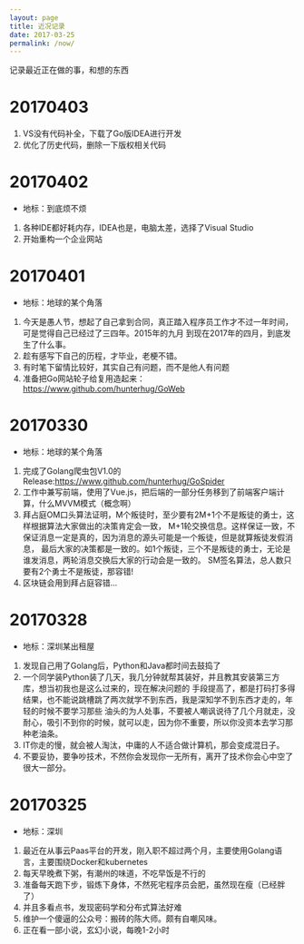 ```yaml
---
layout: page
title: 近况记录
date: 2017-03-25
permalink: /now/
---
```


记录最近正在做的事，和想的东西

# 20170403
1. VS没有代码补全，下载了Go版IDEA进行开发
2. 优化了历史代码，删除一下版权相关代码

# 20170402
- 地标：到底烦不烦
1. 各种IDE都好耗内存，IDEA也是，电脑太差，选择了Visual Studio
2. 开始重构一个企业网站

# 20170401
- 地标：地球的某个角落
1. 今天是愚人节，想起了自己拿到合同，真正踏入程序员工作才不过一年时间，可是觉得自己已经过了三四年。2015年的九月
到现在2017年的四月，到底发生了什么事。
2. 趁有感写下自己的历程，才毕业，老梗不错。
3. 有时笔下留情比较好，其实自己有问题，而不是他人有问题
4. 准备把Go网站轮子给复用造起来：https://www.github.com/hunterhug/GoWeb

# 20170330
- 地标：地球的某个角落
1. 完成了Golang爬虫包V1.0的Release:https://www.github.com/hunterhug/GoSpider
2. 工作中兼写前端，使用了Vue.js，把后端的一部分任务移到了前端客户端计算，什么MVVM模式（概念啊）
3. 拜占庭OM口头算法证明，M个叛徒时，至少要有2M+1个不是叛徒的勇士，这样根据算法大家做出的决策肯定会一致，
M+1轮交换信息。这样保证一致，不保证消息一定是真的，因为消息的源头可能是一个叛徒，但是就算叛徒发假消息，
最后大家的决策都是一致的。如1个叛徒，三个不是叛徒的勇士，无论是谁发消息，两轮消息交换后大家的行动会是一致的。
SM签名算法，总人数只要有2个勇士不是叛徒，那容错!
4. 区块链会用到拜占庭容错...

# 20170328
- 地标：深圳某出租屋
1. 发现自己用了Golang后，Python和Java都时间去鼓捣了
2. 一个同学装Python装了几天，我几分钟就帮其装好，并且教其安装第三方库，想当初我也是这么过来的，现在解决问题的
手段提高了，都是打码打多得结果，也不能说跳槽跳了两次就学不到东西，我是深知学不到东西才走的，年轻的时候不要学习那些
油头的为人处事，不要被人嘲讽说待了几个月就走，没耐心，吸引不到你的时候，就可以走，因为你不重要，所以你没资本去学习那种老油条。
3. IT你走的慢，就会被人淘汰，中庸的人不适合做计算机，那会变成混日子。
4. 不要妥协，要争吵技术，不然你会发现你一无所有，离开了技术你会心中空了很大一部分。

# 20170325
- 地标：深圳
1. 最近在从事云Paas平台的开发，刚入职不超过两个月，主要使用Golang语言，主要围绕Docker和kubernetes
2. 每天早晚煮下粥，有潮州的味道，不吃早饭是不行的
3. 准备每天跑下步，锻炼下身体，不然死宅程序员会肥，虽然现在瘦（已经胖了）
4. 并且多看点书，发现密码学和分布式算法好难
5. 维护一个傻逼的公众号：搬砖的陈大师。颇有自嘲风味。
6. 正在看一部小说，玄幻小说，每晚1-2小时


